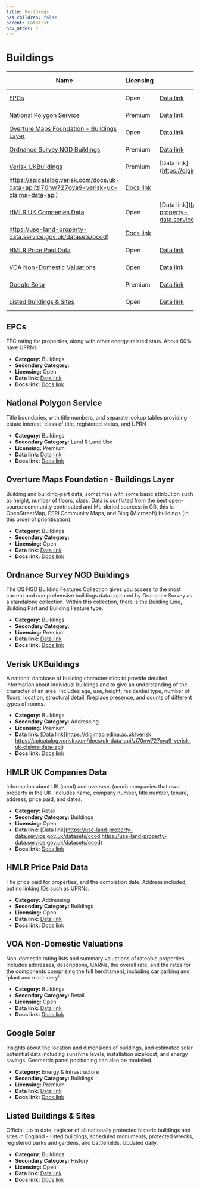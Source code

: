 ```yaml
---
title: Buildings
has_children: false
parent: Catalist
nav_order: 4
---
```


# Buildings

| Name                                                                                      | Licensing | Data link                                                                                                                                      | Docs link                                                                                                                                                |
| ----------------------------------------------------------------------------------------- | --------- | ---------------------------------------------------------------------------------------------------------------------------------------------- | -------------------------------------------------------------------------------------------------------------------------------------------------------- |
| [EPCs](#epcs)                                                                             | Open      | [Data link](https://epc.opendatacommunities.org/domestic/search)                                                                               | [Docs link](https://epc.opendatacommunities.org/docs/api)                                                                                                |
| [National Polygon Service](#national-polygon-service)                                     | Premium   | [Data link](https://use-land-property-data.service.gov.uk/datasets/nps)                                                                        | [Docs link](https://use-land-property-data.service.gov.uk/datasets/nps/tech-spec/1)                                                                      |
| [Overture Maps Foundation - Buildings Layer](#overture-maps-foundation---buildings-layer) | Open      | [Data link](https://docs.overturemaps.org/getting-data/)                                                                                       | [Docs link](https://docs.overturemaps.org/guides/buildings/)                                                                                             |
| [Ordnance Survey NGD Buildings](#ordnance-survey-ngd-buildings)                           | Premium   | [Data link](https://osdatahub.os.uk/)                                                                                                          | [Docs link](https://docs.os.uk/osngd/data-structure/buildings)                                                                                           |
| [Verisk UKBuildings](#verisk-ukbuildings)                                                 | Premium   | [Data link](https://digimap.edina.ac.uk/verisk
https://apicatalog.verisk.com/docs/uk-data-api/zi70nw727oya9-verisk-uk-claims-data-api)         | [Docs link](https://www.verisk.com/en-gb/products/ukbuildings/)                                                                                          |
| [HMLR UK Companies Data](#hmlr-uk-companies-data)                                         | Open      | [Data link](https://use-land-property-data.service.gov.uk/datasets/ccod
https://use-land-property-data.service.gov.uk/datasets/ocod)           | [Docs link](https://use-land-property-data.service.gov.uk/datasets/ccod/tech-spec)                                                                       |
| [HMLR Price Paid Data](#hmlr-price-paid-data)                                             | Open      | [Data link](https://www.gov.uk/government/statistical-data-sets/price-paid-data-downloads)                                                     | [Docs link](https://www.gov.uk/guidance/about-the-price-paid-data)                                                                                       |
| [VOA Non-Domestic Valuations](#voa-non-domestic-valuations)                               | Open      | [Data link](https://voaratinglists.blob.core.windows.net/html/rlidata.htm)                                                                     | [Docs link](https://voaratinglists.blob.core.windows.net/html/documents/Compiled%20Rating%20List%20and%20Summary%20Valuation%20Data%20Specification.pdf) |
| [Google Solar](#google-solar)                                                             | Premium   | [Data link](https://developers.google.com/maps/documentation/solar/reference/rest)                                                             | [Docs link](https://developers.google.com/maps/documentation/solar/overview)                                                                             |
| [Listed Buildings & Sites](#listed-buildings-&-sites)                                     | Open      | [Data link](https://opendata-historicengland.hub.arcgis.com/datasets/historicengland::national-heritage-list-for-england-nhle/explore?layer=3) | [Docs link](https://opendata-historicengland.hub.arcgis.com/datasets/historicengland::national-heritage-list-for-england-nhle/about?layer=3)             |

## EPCs

EPC rating for properties, along with other energy-related stats. About 60% have UPRNs

- **Category:** Buildings
- **Secondary Category:** 
- **Licensing:** Open
- **Data link:** [Data link](https://epc.opendatacommunities.org/domestic/search)
- **Docs link:** [Docs link](https://epc.opendatacommunities.org/docs/api)



## National Polygon Service

Title boundaries, with title numbers, and separate lookup tables providing estate interest, class of title, registered status, and UPRN

- **Category:** Buildings
- **Secondary Category:** Land & Land Use
- **Licensing:** Premium
- **Data link:** [Data link](https://use-land-property-data.service.gov.uk/datasets/nps)
- **Docs link:** [Docs link](https://use-land-property-data.service.gov.uk/datasets/nps/tech-spec/1)



## Overture Maps Foundation - Buildings Layer

Building and building-part data, sometimes with some basic attribution such as height, number of floors, class. Data is conflated from the best open-source community contributed and ML-deried sources: in GB, this is OpenStreetMap, ESRI Community Maps, and Bing (Microsoft) buildings (in this order of prioritisation).

- **Category:** Buildings
- **Secondary Category:** 
- **Licensing:** Open
- **Data link:** [Data link](https://docs.overturemaps.org/getting-data/)
- **Docs link:** [Docs link](https://docs.overturemaps.org/guides/buildings/)



## Ordnance Survey NGD Buildings

The OS NGD Building Features Collection gives you access to the most current and comprehensive buildings data captured by Ordnance Survey as a standalone collection. Within this collection, there is the Building Line, Building Part and Building Feature type. 

- **Category:** Buildings
- **Secondary Category:** 
- **Licensing:** Premium
- **Data link:** [Data link](https://osdatahub.os.uk/)
- **Docs link:** [Docs link](https://docs.os.uk/osngd/data-structure/buildings)



## Verisk UKBuildings

A national database of building characteristics to provide detailed information about individual buildings and to give an understanding of the character of an area. Includes age, use, height, residential type, number of floors, location, structural detail, fireplace presence, and counts of different types of rooms.

- **Category:** Buildings
- **Secondary Category:** Addressing
- **Licensing:** Premium
- **Data link:** [Data link](https://digimap.edina.ac.uk/verisk
https://apicatalog.verisk.com/docs/uk-data-api/zi70nw727oya9-verisk-uk-claims-data-api)
- **Docs link:** [Docs link](https://www.verisk.com/en-gb/products/ukbuildings/)



## HMLR UK Companies Data

Information about UK (ccod) and overseas (ocod) companies that own property in the UK. Includes name, company number, title number, tenure, address, price paid, and dates.

- **Category:** Retail
- **Secondary Category:** Buildings
- **Licensing:** Open
- **Data link:** [Data link](https://use-land-property-data.service.gov.uk/datasets/ccod
https://use-land-property-data.service.gov.uk/datasets/ocod)
- **Docs link:** [Docs link](https://use-land-property-data.service.gov.uk/datasets/ccod/tech-spec)



## HMLR Price Paid Data

The price paid for properties, and the completion date. Address included, but no linking IDs such as UPRNs.

- **Category:** Addressing
- **Secondary Category:** Buildings
- **Licensing:** Open
- **Data link:** [Data link](https://www.gov.uk/government/statistical-data-sets/price-paid-data-downloads)
- **Docs link:** [Docs link](https://www.gov.uk/guidance/about-the-price-paid-data)



## VOA Non-Domestic Valuations

Non-domestic rating lists and summary valuations of rateable properties. Includes addresses, descriptions, UARNs, the overall rate, and the rates for the components comprising the full herditament, including car parking and 'plant and machinery'.

- **Category:** Buildings
- **Secondary Category:** Retail
- **Licensing:** Open
- **Data link:** [Data link](https://voaratinglists.blob.core.windows.net/html/rlidata.htm)
- **Docs link:** [Docs link](https://voaratinglists.blob.core.windows.net/html/documents/Compiled%20Rating%20List%20and%20Summary%20Valuation%20Data%20Specification.pdf)



## Google Solar

Insights about the location and dimensions of buildings, and estimated solar poteintial data including sunshine levels, installation size/cost, and energy savings. Geometric panel positioning can also be modelled.

- **Category:** Energy & Infrastructure
- **Secondary Category:** Buildings
- **Licensing:** Premium
- **Data link:** [Data link](https://developers.google.com/maps/documentation/solar/reference/rest)
- **Docs link:** [Docs link](https://developers.google.com/maps/documentation/solar/overview)



## Listed Buildings & Sites

Official, up to date, register of all nationally protected historic buildings and sites in England - listed buildings, scheduled monuments, protected wrecks, registered parks and gardens, and battlefields. Updated daily.

- **Category:** Buildings
- **Secondary Category:** History
- **Licensing:** Open
- **Data link:** [Data link](https://opendata-historicengland.hub.arcgis.com/datasets/historicengland::national-heritage-list-for-england-nhle/explore?layer=3)
- **Docs link:** [Docs link](https://opendata-historicengland.hub.arcgis.com/datasets/historicengland::national-heritage-list-for-england-nhle/about?layer=3)
